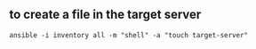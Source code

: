 ## to create a file in the target server 
    ansible -i inventory all -m "shell" -a "touch target-server"
